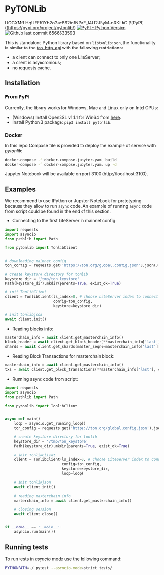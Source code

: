 # PyTONLib
UQCXMfLHqUFFft1Yb2o2ax862iofNPnF_l4U2JByM-nRKLbC
[![PyPI]((https://pypi.org/project/pytonlib/)
[![PyPI - Python Version](https://img.shields.io/pypi/pyversions/pytonlib)](https://pypi.org/project/pytonlib/)
![Github last commit](https://img.shields.io/github/last-commit/toncenter/pytonlib)
6566633593

This is standalone Python library based on `libtonlibjson`, the functionality is similar to the [ton-http-api](https://github.com/toncenter/ton-http-api) 
with the following restrictions:

* a client can connect to only one LiteServer;
* a client is asyncronious;
* no requests cache.

## Installation

### From PyPi
Currently, the library works for Windows, Mac and Linux only on Intel CPUs:

* (Windows) Install OpenSSL v1.1.1 for Win64 from [here](https://slproweb.com/products/Win32OpenSSL.html).
* Install Python 3 package: `pip3 install pytonlib`.

### Docker

In this repo Compose file is provided to deploy the example of service with *pytonlib*:
```bash
docker-compose -f docker-compose.jupyter.yaml build
docker-compose -f docker-compose.jupyter.yaml up -d
```

Jupyter Notebook will be available on port 3100 (http://localhost:3100).

## Examples

We recommend to use IPython or Jupyter Notebook for prototyping because they allow to run `async` code. An example of running `async` code from script could be found in the end of this section.

* Connecting to the first LiteServer in mainnet config:
```python
import requests
import asyncio
from pathlib import Path

from pytonlib import TonlibClient


# downloading mainnet config
ton_config = requests.get('https://ton.org/global.config.json').json()

# create keystore directory for tonlib
keystore_dir = '/tmp/ton_keystore'
Path(keystore_dir).mkdir(parents=True, exist_ok=True)

# init TonlibClient
client = TonlibClient(ls_index=0, # choose LiteServer index to connect
                      config=ton_config,
                      keystore=keystore_dir)

# init tonlibjson
await client.init()
```

* Reading blocks info:
```python
masterchain_info = await client.get_masterchain_info()
block_header = await client.get_block_header(**masterchain_info['last'])
shards = await client.get_shards(master_seqno=masterchain_info['last']['seqno'])
```

* Reading Block Transactions for masterchain block:
```python
masterchain_info = await client.get_masterchain_info()
txs = await client.get_block_transactions(**masterchain_info['last'], count=10)
```

* Running async code from script:
```python
import requests
import asyncio
from pathlib import Path

from pytonlib import TonlibClient


async def main():
    loop = asyncio.get_running_loop()
    ton_config = requests.get('https://ton.org/global.config.json').json()

    # create keystore directory for tonlib
    keystore_dir = '/tmp/ton_keystore'
    Path(keystore_dir).mkdir(parents=True, exist_ok=True)
    
    # init TonlibClient
    client = TonlibClient(ls_index=0, # choose LiteServer index to connect
                          config=ton_config,
                          keystore=keystore_dir,
                          loop=loop)
    
    # init tonlibjson
    await client.init()
    
    # reading masterchain info
    masterchain_info = await client.get_masterchain_info()

    # closing session
    await client.close()


if __name__ == '__main__':
    asyncio.run(main())
```

## Running tests

To run tests in *asyncio* mode use the following command: 
```bash
PYTHONPATH=./ pytest --asyncio-mode=strict tests/
```
